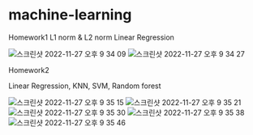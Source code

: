 # machine-learning

Homework1
L1 norm & L2 norm Linear Regression

![스크린샷 2022-11-27 오후 9 34 09](https://user-images.githubusercontent.com/43608973/204135565-427a69d3-da95-4d9e-b040-a6bbc335f16b.png)
![스크린샷 2022-11-27 오후 9 34 27](https://user-images.githubusercontent.com/43608973/204135567-bb645721-91a0-4159-ae1e-a730485f009d.png)


Homework2 

Linear Regression, KNN, SVM, Random forest 

![스크린샷 2022-11-27 오후 9 35 15](https://user-images.githubusercontent.com/43608973/204135610-9ec90cba-3a68-4016-bfda-4098e8dd5060.png)
![스크린샷 2022-11-27 오후 9 35 21](https://user-images.githubusercontent.com/43608973/204135617-76a7df28-1ea3-444a-819e-87ec72b557fc.png)
![스크린샷 2022-11-27 오후 9 35 30](https://user-images.githubusercontent.com/43608973/204135621-bd2a127d-fdf8-4e88-ac05-cbcf05720ea8.png)
![스크린샷 2022-11-27 오후 9 35 38](https://user-images.githubusercontent.com/43608973/204135627-92177f1d-49d0-4ace-a4bd-f3b6bcefc344.png)
![스크린샷 2022-11-27 오후 9 35 46](https://user-images.githubusercontent.com/43608973/204135628-bfba3adb-ed4e-47c5-ab52-6651e1615669.png)
